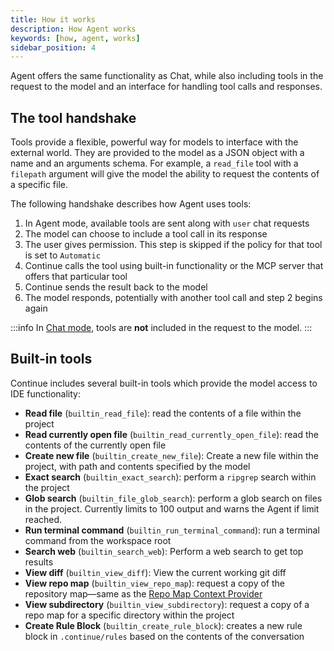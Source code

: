 ```yaml
---
title: How it works
description: How Agent works
keywords: [how, agent, works]
sidebar_position: 4
---
```


Agent offers the same functionality as Chat, while also including tools in the request to the model and an interface for handling tool calls and responses.

## The tool handshake

Tools provide a flexible, powerful way for models to interface with the external world. They are provided to the model as a JSON object with a name and an arguments schema. For example, a `read_file` tool with a `filepath` argument will give the model the ability to request the contents of a specific file.

The following handshake describes how Agent uses tools:

1. In Agent mode, available tools are sent along with `user` chat requests
2. The model can choose to include a tool call in its response
3. The user gives permission. This step is skipped if the policy for that tool is set to `Automatic`
4. Continue calls the tool using built-in functionality or the MCP server that offers that particular tool
5. Continue sends the result back to the model
6. The model responds, potentially with another tool call and step 2 begins again

:::info
In [Chat mode](../chat/how-to-use-it.md), tools are **not** included in the request to the model.
:::

## Built-in tools

Continue includes several built-in tools which provide the model access to IDE functionality:

- **Read file** (`builtin_read_file`): read the contents of a file within the project
- **Read currently open file** (`builtin_read_currently_open_file`): read the contents of the currently open file
- **Create new file** (`builtin_create_new_file`): Create a new file within the project, with path and contents specified by the model
- **Exact search** (`builtin_exact_search`): perform a `ripgrep` search within the project
- **Glob search** (`builtin_file_glob_search`): perform a glob search on files in the project. Currently limits to 100 output and warns the Agent if limit reached.
- **Run terminal command** (`builtin_run_terminal_command`): run a terminal command from the workspace root
- **Search web** (`builtin_search_web`): Perform a web search to get top results
- **View diff** (`builtin_view_diff`): View the current working git diff
- **View repo map** (`builtin_view_repo_map`): request a copy of the repository map—same as the [Repo Map Context Provider](../advanced/context-integration/custom-providers#repository-map)
- **View subdirectory** (`builtin_view_subdirectory`): request a copy of a repo map for a specific directory within the project
- **Create Rule Block** (`builtin_create_rule_block`): creates a new rule block in `.continue/rules` based on the contents of the conversation
